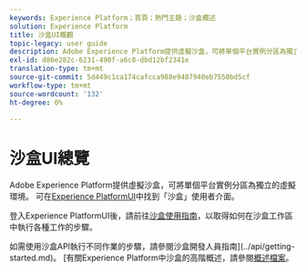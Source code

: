 ```yaml
---
keywords: Experience Platform；首頁；熱門主題；沙盒概述
solution: Experience Platform
title: 沙盒UI概觀
topic-legacy: user guide
description: Adobe Experience Platform提供虛擬沙盒，可將單個平台實例分區為獨立的虛擬環境。 可在Experience PlatformUI中找到沙盒使用者介面。
exl-id: d86e282c-6231-490f-a6c8-dbd12bf2341e
translation-type: tm+mt
source-git-commit: 5d449c1ca174cafcca988e9487940eb7550bd5cf
workflow-type: tm+mt
source-wordcount: '132'
ht-degree: 0%

---
```


# 沙盒UI總覽


Adobe Experience Platform提供虛擬沙盒，可將單個平台實例分區為獨立的虛擬環境。 可在[Experience PlatformUI](https://platform.adobe.com)中找到「沙盒」使用者介面。

登入Experience PlatformUI後，請前往[沙盒使用指南](user-guide.md)，以取得如何在沙盒工作區中執行各種工作的步驟。

如需使用沙盒API執行不同作業的步驟，請參閱沙盒開發人員指南](../api/getting-started.md)。 [有關Experience Platform中沙盒的高階概述，請參閱[概述檔案](../home.md)。
